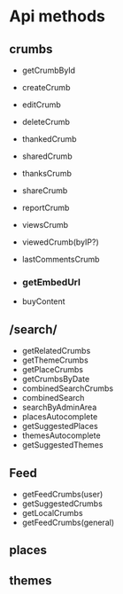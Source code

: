 # Api methods

## crumbs
* getCrumbById
* createCrumb
* editCrumb
* deleteCrumb
* thankedCrumb
* sharedCrumb
* thanksCrumb
* shareCrumb
* reportCrumb
* viewsCrumb
* viewedCrumb(byIP?)
* lastCommentsCrumb

* ### getEmbedUrl
* buyContent

## /search/
* getRelatedCrumbs
* getThemeCrumbs
* getPlaceCrumbs
* getCrumbsByDate
* combinedSearchCrumbs
* combinedSearch
* searchByAdminArea
* placesAutocomplete
* getSuggestedPlaces
* themesAutocomplete
* getSuggestedThemes

## Feed
* getFeedCrumbs(user)
* getSuggestedCrumbs
* getLocalCrumbs
* getFeedCrumbs(general)

## places


## themes
